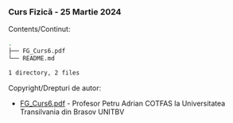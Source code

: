 ### Curs Fizică - 25 Martie 2024 

Contents/Continut: 

```sh
.
├── FG_Curs6.pdf
└── README.md

1 directory, 2 files
```

Copyright/Drepturi de autor:
* [FG_Curs6.pdf](./FG_Curs6.pdf) - Profesor Petru Adrian COTFAS la Universitatea Transilvania din Brasov UNITBV
